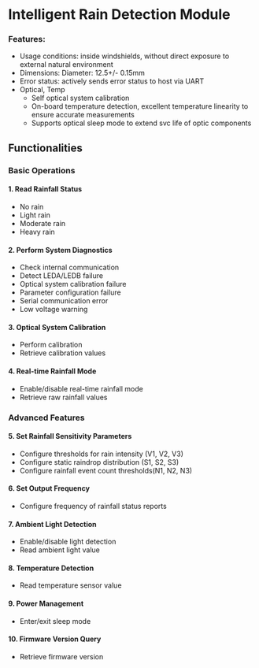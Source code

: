 # Intelligent Rain Detection Module

### Features:
- Usage conditions:
inside windshields, without direct exposure to external natural environment
- Dimensions:
Diameter: 12.5+/- 0.15mm
- Error status:
actively sends error status to host via UART
- Optical, Temp
  - Self optical system calibration
  - On-board temperature detection, excellent temperature linearity to ensure accurate measurements
  - Supports optical sleep mode to extend svc life of optic components

## Functionalities

### Basic Operations

#### 1. Read Rainfall Status
- No rain
- Light rain
- Moderate rain
- Heavy rain

#### 2. Perform System Diagnostics
- Check internal communication
- Detect LEDA/LEDB failure
- Optical system calibration failure
- Parameter configuration failure
- Serial communication error
- Low voltage warning

#### 3. Optical System Calibration
- Perform calibration
- Retrieve calibration values

#### 4. Real-time Rainfall Mode
- Enable/disable real-time rainfall mode
- Retrieve raw rainfall values

### Advanced Features

#### 5. Set Rainfall Sensitivity Parameters
- Configure thresholds for rain intensity (V1, V2, V3)
- Configure static raindrop distribution (S1, S2, S3)
- Configure rainfall event count thresholds(N1, N2, N3)


#### 6. Set Output Frequency
- Configure frequency of rainfall status reports

#### 7. Ambient Light Detection
- Enable/disable light detection
- Read ambient light value


#### 8. Temperature Detection
- Read temperature sensor value

#### 9. Power Management
- Enter/exit sleep mode

#### 10. Firmware Version Query
- Retrieve firmware version
